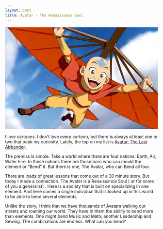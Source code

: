 ```yaml
---
layout: post
title: Avatar - The Renaissance Soul
---
```

![](/assets/img/2006/avatar.jpg)

I love cartoons. I don’t love every cartoon, but there is always at least one or two that peak my curiosity. Lately, the top on my list is [Avatar: The Last Airbender](http://www.imdb.com/title/tt0417299/).

The premiss is simple. Take a world where there are four nations: Earth, Air, Water Fire. In these nations there are those born who can mould the element or “Bend” it. But there is one, The Avatar, who can Bend all four.

There are loads of great lessons that come out of a 30 minute story. But today I made a connection. The Avatar is a Renaissance Soul ( or for some of you a generalist) . Here is a society that is built on specializing in one element. And here comes a single individual that is looked up in this world to be able to bend several elements.

Unlike the story, I think that we have thousands of Avatars walking our streets and roaming our world. They have in them the ability to bend more than elements. One might bend Music and Math; another Leadership and Sewing. The combinations are endless. What can you bend?
